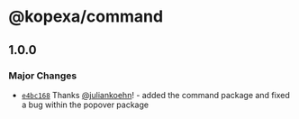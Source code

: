 # @kopexa/command

## 1.0.0

### Major Changes

- [`e4bc168`](https://github.com/kopexa-grc/sight/commit/e4bc1681309c9163a37f16c6ff4754c829e6fb63) Thanks [@juliankoehn](https://github.com/juliankoehn)! - added the command package and fixed a bug within the popover package
